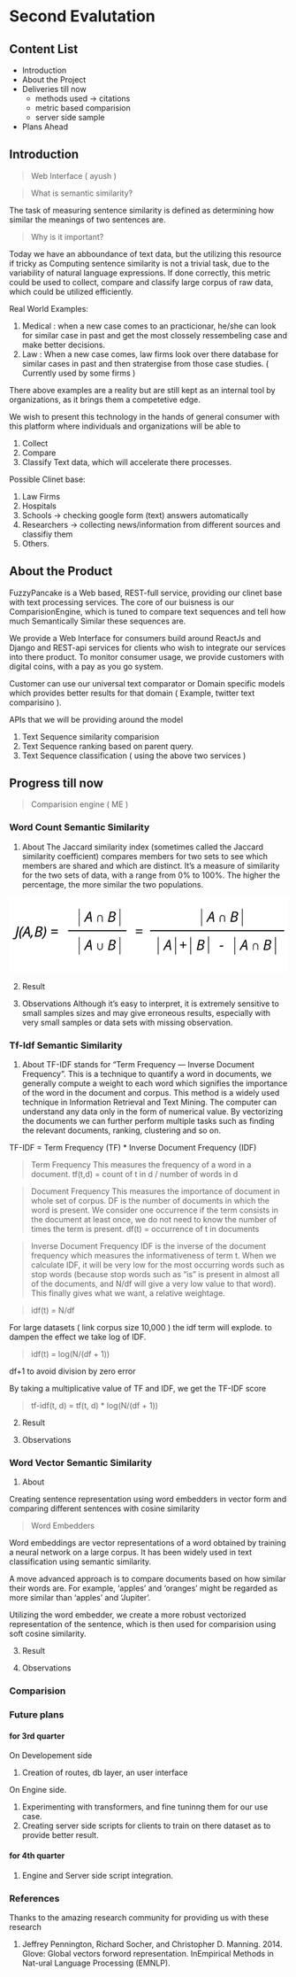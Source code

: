 # Second Evalutation

##  Content List
- Introduction
- About the Project
- Deliveries till now
    - methods used -> citations
    - metric based comparision
    - server side sample
- Plans Ahead

## Introduction
> Web Interface ( ayush )

> What is semantic similarity?

The  task  of  measuring  sentence  similarity  is defined  as  determining  how  similar  the  meanings  of  two sentences are.

> Why is it important?

Today we have an abboundance of text data, but the utilizing this resource if tricky as Computing sentence similarity is not a trivial task, due to the variability of natural language expressions.
If done correctly, this metric could be used to collect, compare and classify large corpus of raw data, which could be utilized efficiently.

Real World Examples:
1. Medical : when a new case comes to an practicionar, he/she can look for similar case in past and get the most clossely ressembeling case and make better decisions.
2. Law : When a new case comes, law firms look over there database for similar cases in past and then stratergise from those case studies. ( Currently used by some firms )

There above examples are a reality but are still kept as an internal tool by organizations, as it brings them a competetive edge.

We wish to present this technology in the hands of general consumer with this platform where individuals and organizations will be able to
1. Collect
2. Compare
3. Classify
Text data, which will accelerate there processes.

Possible Clinet base:
1. Law Firms
2. Hospitals
3. Schools -> checking google form (text) answers automatically
4. Researchers -> collecting news/information from different sources and classifiy them
5. Others.

## About the Product 
FuzzyPancake is a Web based, REST-full service, providing our clinet base with text processing services. The core of our buisness is our ComparisionEngine, which is tuned to compare text sequences and tell how much Semantically Similar these sequences are.

We provide a Web Interface for consumers build around ReactJs and Django and REST-api services for clients who wish to integrate our services into there product. To monitor consumer usage, we provide customers with digital coins, with a pay as you go system. 

Customer can use our universal text comparator or Domain specific models which provides better results for that domain ( Example, twitter text comparisino ).

APIs that we will be providing around the model
1. Text Sequence similarity comparision
2. Text Sequence ranking based on parent query.
3. Text Sequence classification ( using the above two services )


## Progress till now
> Comparision engine ( ME )

### Word Count Semantic Similarity
1. About
The Jaccard similarity index (sometimes called the Jaccard similarity coefficient) compares members for two sets to see which members are shared and which are distinct. It’s a measure of similarity for the two sets of data, with a range from 0% to 100%. The higher the percentage, the more similar the two populations. 

![Jaccards](./jaccard.png)

2. Result

3. Observations
Although it’s easy to interpret, it is extremely sensitive to small samples sizes and may give erroneous results, especially with very small samples or data sets with missing observation.

### Tf-Idf Semantic Similarity
1. About
TF-IDF stands for “Term Frequency — Inverse Document Frequency”. This is a technique to quantify a word in documents, we generally compute a weight to each word which signifies the importance of the word in the document and corpus. This method is a widely used technique in Information Retrieval and Text Mining.
The computer can understand any data only in the form of numerical value. By vectorizing the documents we can further perform multiple tasks such as finding the relevant documents, ranking, clustering and so on.

TF-IDF = Term Frequency (TF) * Inverse Document Frequency (IDF)

> Term Frequency
This measures the frequency of a word in a document. 
> tf(t,d) = count of t in d / number of words in d


> Document Frequency
This measures the importance of document in whole set of corpus. DF is the number of documents in which the word is present. We consider one occurrence if the term consists in the document at least once, we do not need to know the number of times the term is present.
> df(t) = occurrence of t in documents

> Inverse Document Frequency
IDF is the inverse of the document frequency which measures the informativeness of term t. When we calculate IDF, it will be very low for the most occurring words such as stop words (because stop words such as “is” is present in almost all of the documents, and N/df will give a very low value to that word). This finally gives what we want, a relative weightage.

> idf(t) = N/df

For large datasets ( link corpus size 10,000 ) the idf term will explode. to dampen the effect we take log of IDF.

> idf(t) = log(N/(df + 1))

df+1 to avoid division by zero error

By taking a multiplicative value of TF and IDF, we get the TF-IDF score
> tf-idf(t, d) = tf(t, d) * log(N/(df + 1))

2. Result

3. Observations



### Word Vector Semantic Similarity
1. About

Creating sentence representation using word embedders in vector form and comparing different sentences with cosine similarity

> Word Embedders

Word embeddings are vector representations of a word obtained by training a neural network on a large corpus. It has been widely used in text classification using semantic similarity.

A move advanced approach is to compare documents based on how similar their words are. For example, ‘apples’ and ‘oranges’ might be regarded as more similar than ‘apples’ and ‘Jupiter’. 

Utilizing the word embedder, we create a more robust vectorized representation of the sentence, which is then used for comparision using soft cosine similarity.

3. Result

4. Observations


### Comparision


### Future plans
#### for 3rd quarter
On Developement side
1. Creation of routes, db layer, an user interface

On Engine side.
1. Experimenting with transformers, and fine tuninng them for our use case.
2. Creating server side scripts for clients to train on there dataset as to provide better result.

#### for 4th quarter
1. Engine and Server side script integration.

### References
Thanks to the amazing research community for providing us with these research
1. Jeffrey Pennington, Richard Socher, and Christopher D. Manning. 2014. Glove: Global vectors forword representation. InEmpirical Methods in Nat-ural Language Processing (EMNLP).
